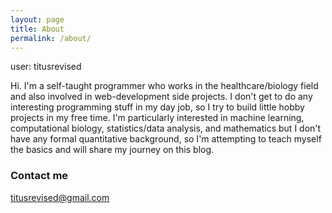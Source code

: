 ```yaml
---
layout: page
title: About
permalink: /about/
---
```


user: titusrevised

Hi. I'm a self-taught programmer who works in the healthcare/biology field
and also involved in web-development side projects.
I don't get to do any interesting programming stuff in my day job, so I try to build
little hobby projects in my free time. I'm particularly interested in machine
learning, computational biology, statistics/data analysis, and mathematics but
I don't have any formal quantitative background, so I'm
attempting to teach myself the basics and will share my journey on this blog.

### Contact me

[titusrevised@gmail.com](mailto:titusrevised@gmail.com)
